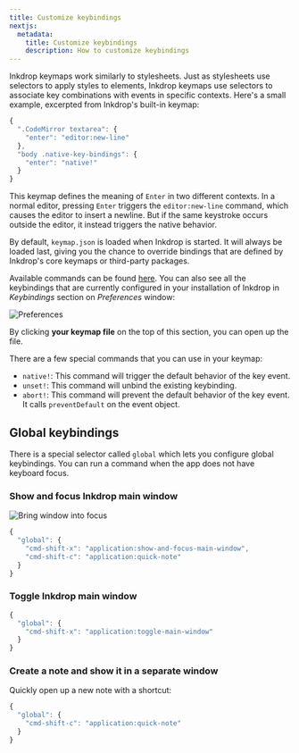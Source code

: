 ```yaml
---
title: Customize keybindings
nextjs:
  metadata:
    title: Customize keybindings
    description: How to customize keybindings
---
```


Inkdrop keymaps work similarly to stylesheets.
Just as stylesheets use selectors to apply styles to elements, Inkdrop keymaps use selectors to associate key combinations with events in specific contexts.
Here's a small example, excerpted from Inkdrop's built-in keymap:

```js
{
  ".CodeMirror textarea": {
    "enter": "editor:new-line"
  },
  "body .native-key-bindings": {
    "enter": "native!"
  }
}
```

This keymap defines the meaning of `Enter` in two different contexts.
In a normal editor, pressing `Enter` triggers the `editor:new-line` command, which causes the editor to insert a newline.
But if the same keystroke occurs outside the editor, it instead triggers the native behavior.

By default, `keymap.json` is loaded when Inkdrop is started.
It will always be loaded last, giving you the chance to override bindings that are defined by Inkdrop's core keymaps or third-party packages.

Available commands can be found [here](https://developers.inkdrop.app/guides/list-of-commands).
You can also see all the keybindings that are currently configured in your installation of Inkdrop in _Keybindings_ section on _Preferences_ window:

![Preferences](/images/customizing-keybindings_preferences.png)

By clicking **your keymap file** on the top of this section, you can open up the file.

There are a few special commands that you can use in your keymap:

- `native!`: This command will trigger the default behavior of the key event.
- `unset!`: This command will unbind the existing keybinding.
- `abort!`: This command will prevent the default behavior of the key event. It calls `preventDefault` on the event object.

## Global keybindings

There is a special selector called `global` which lets you configure global keybindings.
You can run a command when the app does not have keyboard focus.

### Show and focus Inkdrop main window

![Bring window into focus](/images/customizing-keybindings_globalshortcuts.gif)

```js
{
  "global": {
    "cmd-shift-x": "application:show-and-focus-main-window",
    "cmd-shift-c": "application:quick-note"
  }
}
```

### Toggle Inkdrop main window

```js
{
  "global": {
    "cmd-shift-x": "application:toggle-main-window"
  }
}
```

### Create a note and show it in a separate window

Quickly open up a new note with a shortcut:

```js
{
  "global": {
    "cmd-shift-c": "application:quick-note"
  }
}
```
